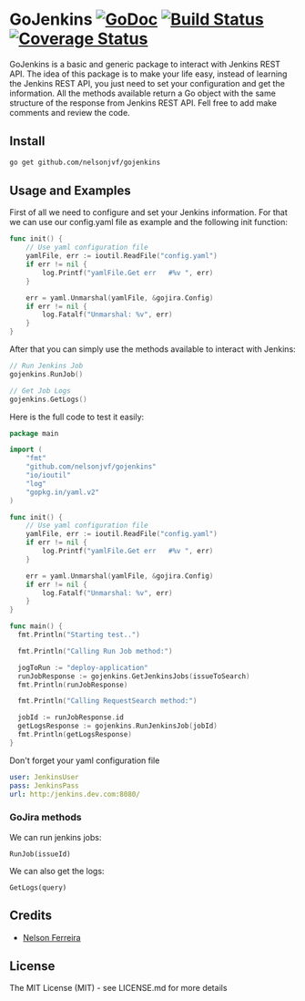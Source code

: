 # GoJenkins [![GoDoc](http://img.shields.io/badge/go-documentation-blue.svg?style=flat-square)](http://godoc.org/github.com/nelsonjvf/gojenkins) [![Build Status](http://img.shields.io/travis/fatih/structs.svg?style=flat-square)]() [![Coverage Status](http://img.shields.io/coveralls/fatih/structs.svg?style=flat-square)]()

GoJenkins is a basic and generic package to interact with Jenkins REST API.
The idea of this package is to make your life easy, instead of learning the Jenkins REST API, you just need to set your configuration and get the information.
All the methods available return a Go object with the same structure of the response from Jenkins REST API.
Fell free to add make comments and review the code.

## Install

```bash
go get github.com/nelsonjvf/gojenkins
```

## Usage and Examples

First of all we need to configure and set your Jenkins information. For that we can use our config.yaml file as example and the following init function:

```go
func init() {
	// Use yaml configuration file
	yamlFile, err := ioutil.ReadFile("config.yaml")
	if err != nil {
		log.Printf("yamlFile.Get err   #%v ", err)
	}

	err = yaml.Unmarshal(yamlFile, &gojira.Config)
	if err != nil {
		log.Fatalf("Unmarshal: %v", err)
	}
}
```

After that you can simply use the methods available to interact with Jenkins:

```go
// Run Jenkins Job
gojenkins.RunJob()

// Get Job Logs
gojenkins.GetLogs()
```

Here is the full code to test it easily:

```go
package main

import (
	"fmt"
	"github.com/nelsonjvf/gojenkins"
	"io/ioutil"
	"log"
	"gopkg.in/yaml.v2"
)

func init() {
	// Use yaml configuration file
	yamlFile, err := ioutil.ReadFile("config.yaml")
	if err != nil {
		log.Printf("yamlFile.Get err   #%v ", err)
	}

	err = yaml.Unmarshal(yamlFile, &gojira.Config)
	if err != nil {
		log.Fatalf("Unmarshal: %v", err)
	}
}

func main() {
  fmt.Println("Starting test..")

  fmt.Println("Calling Run Job method:")

  jogToRun := "deploy-application"
  runJobResponse := gojenkins.GetJenkinsJobs(issueToSearch)
  fmt.Println(runJobResponse)

  fmt.Println("Calling RequestSearch method:")

  jobId := runJobResponse.id
  getLogsResponse := gojenkins.RunJenkinsJob(jobId)
  fmt.Println(getLogsResponse)
}
```

Don't forget your yaml configuration file

```yaml
user: JenkinsUser
pass: JenkinsPass
url: http:/jenkins.dev.com:8080/
```

### GoJira methods

We can run jenkins jobs:

```RunJob(issueId)```

We can also get the logs:

```GetLogs(query)```

## Credits

 * [Nelson Ferreira](https://github.com/nelsonjvf)

## License

The MIT License (MIT) - see LICENSE.md for more details
